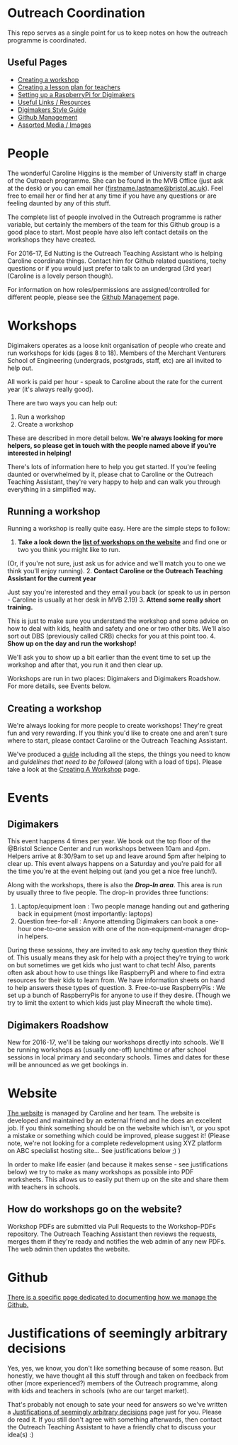 # Outreach Coordination
This repo serves as a single point for us to keep notes on how the outreach programme is coordinated.

## Useful Pages

* [Creating a workshop](Workshops/Creating-A-Workshop.md)
* [Creating a lesson plan for teachers](Workshops/Lesson-plans.md)
* [Setting up a RaspberryPi for Digimakers](RPi-Setup/)
* [Useful Links / Resources](Resources/)
* [Digimakers Style Guide](Style-Guide/)
* [Github Management](Github-Management.md)
* [Assorted Media / Images](Media/)

# People

The wonderful Caroline Higgins is the member of University staff in charge of the Outreach programme. She can be found in the MVB Office (just ask at the desk) or you can email her (firstname.lastname@bristol.ac.uk). Feel free to email her or find her at any time if you have any questions or are feeling daunted by any of this stuff.

The complete list of people involved in the Outreach programme is rather variable, but certainly the members of the team for this Github group is a good place to start. Most people have also left contact details on the workshops they have created.

For 2016-17, Ed Nutting is the Outreach Teaching Assistant who is helping Caroline coordinate things. Contact him for Github related questions, techy questions or if you would just prefer to talk to an undergrad (3rd year) (Caroline is a lovely person though).

For information on how roles/permissions are assigned/controlled for different people, please see the [Github Management](Github-Management.md) page.

# Workshops

Digimakers operates as a loose knit organisation of people who create and run workshops for kids (ages 8 to 18). Members of the Merchant Venturers School of Engineering (undergrads, postgrads, staff, etc) are all invited to help out.

All work is paid per hour - speak to Caroline about the rate for the current year (it's always really good).

There are two ways you can help out:

1. Run a workshop
2. Create a workshop

These are described in more detail below. **We're always looking for more helpers, so please get in touch with the people named above if you're interested in helping!**

There's lots of information here to help you get started. If you're feeling daunted or overwhelmed by it, please chat to Caroline or the Outreach Teaching Assistant, they're very happy to help and can walk you through everything in a simplified way.

## Running a workshop

Running a workshop is really quite easy. Here are the simple steps to follow:

1. **Take a look down the [list of workshops on the website](http://www.digimakers.co.uk)** and find one or two you think you might like to run.

  (Or, if you're not sure, just ask us for advice and we'll match you to one we think you'll enjoy running).
2. **Contact Caroline or the Outreach Teaching Assistant for the current year**

  Just say you're interested and they email you back (or speak to us in person - Caroline is usually at her desk in MVB 2.19)
3. **Attend some really short training.**

  This is just to make sure you understand the workshop and some advice on how to deal with kids, health and safety and one or two other bits. We'll also sort out DBS (previously called CRB) checks for you at this point too.
4. **Show up on the day and run the workshop!**

  We'll ask you to show up a bit earlier than the event time to set up the workshop and after that, you run it and then clear up.

Workshops are run in two places: Digimakers and Digimakers Roadshow. For more details, see Events below.

## Creating a workshop

We're always looking for more people to create workshops! They're great fun and very rewarding. If you think you'd like to create one and aren't sure where to start, please contact Caroline or the Outreach Teaching Assistant.

We've produced a [guide](Workshops/Creating-A-Workshop.md) including all the steps, the things you need to know and *guidelines that need to be followed* (along with a load of tips). Please take a look at the [Creating A Workshop](Workshops/Creating-A-Workshop.md) page.


# Events

## Digimakers

This event happens 4 times per year. We book out the top floor of the @Bristol Science Center and run workshops between 10am and 4pm. Helpers arrive at 8:30/9am to set up and leave around 5pm after helping to clear up. This event always happens on a Saturday and you're paid for all the time you're at the event helping out (and you get a nice free lunch!).

Along with the workshops, there is also the ***Drop-In area***. This area is run by usually three to five people. The drop-in provides three functions:

1. Laptop/equipment loan : Two people manage handing out and gathering back in equipment (most importantly: laptops)
2. Question free-for-all : Anyone attending Digimakers can book a one-hour one-to-one session with one of the non-equipment-manager drop-in helpers.

  During these sessions, they are invited to ask any techy question they think of. This usually means they ask for help with a project they're trying to work on but sometimes we get kids who just want to chat tech! Also, parents often ask about how to use things like RaspberryPi and where to find extra resources for their kids to learn from. We have information sheets on hand to help answers these types of question.
3. Free-to-use RaspberryPis : We set up a bunch of RaspberryPis for anyone to use if they desire. (Though we try to limit the extent to which kids just play Minecraft the whole time).

## Digimakers Roadshow

New for 2016-17, we'll be taking our workshops directly into schools. We'll be running workshops as (usually one-off) lunchtime or after school sessions in local primary and secondary schools. Times and dates for these will be announced as we get bookings in.


# Website

[The website](http://www.digimakers.co.uk) is managed by Caroline and her team. The website is developed and maintained by an external friend and he does an excellent job. If you think something should be on the website which isn't, or you spot a mistake or something which could be improved, please suggest it! (Please note, we're not looking for a complete redevelopment using XYZ platform on ABC specialist hosting site... See justifications below ;) )

In order to make life easier (and because it makes sense - see justifications below) we try to make as many workshops as possible into PDF worksheets. This allows us to easily put them up on the site and share them with teachers in schools.

## How do workshops go on the website?

Workshop PDFs are submitted via Pull Requests to the Workshop-PDFs repository. The Outreach Teaching Assistant then reviews the requests, merges them if they're ready and notifies the web admin of any new PDFs. The web admin then updates the website.


# Github

[There is a specific page dedicated to documenting how we manage the Github.](Github-Management.md)


# Justifications of seemingly arbitrary decisions

Yes, yes, we know, you don't like something because of some reason. But honestly, we have thought all this stuff through and taken on feedback from other (more experienced?) members of the Outreach programme, along with kids and teachers in schools (who are our target market).

That's probably not enough to sate your need for answers so we've written a [Justifications of seemingly arbitrary decisions](Justifications.md) page just for you. Please do read it. If you still don't agree with something afterwards, then contact the Outreach Teaching Assistant to have a friendly chat to discuss your idea(s) :)

